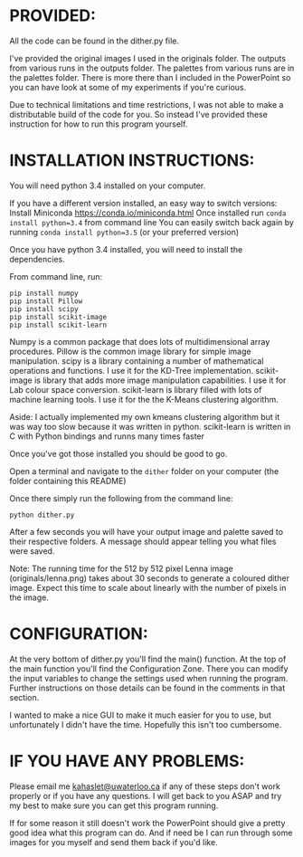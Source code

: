 PROVIDED:
==

All the code can be found in the dither.py file.

I've provided the original images I used in the originals folder.
The outputs from various runs in the outputs folder.
The palettes from various runs are in the palettes folder.
There is more there than I included in the PowerPoint so you can have look at some of my experiments if you're curious.

Due to technical limitations and time restrictions, I was not able to make a distributable build of the code for you.
So instead I've provided these instruction for how to run this program yourself.

INSTALLATION INSTRUCTIONS:
==

You will need python 3.4 installed on your computer.

If you have a different version installed, an easy way to switch versions:
    Install Miniconda https://conda.io/miniconda.html
    Once installed run `conda install python=3.4` from command line
    You can easily switch back again by running `conda install python=3.5` (or your preferred version)

Once you have python 3.4 installed, you will need to install the dependencies.

From command line, run:

    pip install numpy
    pip install Pillow
    pip install scipy
    pip install scikit-image
    pip install scikit-learn

Numpy is a common package that does lots of multidimensional array procedures.
Pillow is the common image library for simple image manipulation.
scipy is a library containing a number of mathematical operations and functions.  I use it for the KD-Tree implementation.
scikit-image is library that adds more image manipulation capabilities.  I use it for Lab colour space conversion.
scikit-learn is library filled with lots of machine learning tools.  I use it for the the K-Means clustering algorithm.

Aside:
    I actually implemented my own kmeans clustering algorithm but it was way too slow because it was written in python.
    scikit-learn is written in C with Python bindings and runns many times faster

Once you've got those installed you should be good to go.

Open a terminal and navigate to the `dither` folder on your computer (the folder containing this README)

Once there simply run the following from the command line:

    python dither.py

After a few seconds you will have your output image and palette saved to their respective folders.
A message should appear telling you what files were saved.

Note: The running time for the 512 by 512 pixel Lenna image (originals/lenna.png) takes about 30 seconds to
      generate a coloured dither image.  Expect this time to scale about linearly with the number of pixels
      in the image.

CONFIGURATION:
==

At the very bottom of dither.py you'll find the main() function.  At the top of the main function you'll find
the Configuration Zone.  There you can modify the input variables to change the settings used when running the program.
Further instructions on those details can be found in the comments in that section.

I wanted to make a nice GUI to make it much easier for you to use, but unfortunately I didn't have the time.
Hopefully this isn't too cumbersome.

IF YOU HAVE ANY PROBLEMS:
==

Please email me kahaslet@uwaterloo.ca if any of these steps don't work properly or if you have any questions.
I will get back to you ASAP and try my best to make sure you can get this program running.

If for some reason it still doesn't work the PowerPoint should give a pretty good idea what this program can do.
And if need be I can run through some images for you myself and send them back if you'd like.
